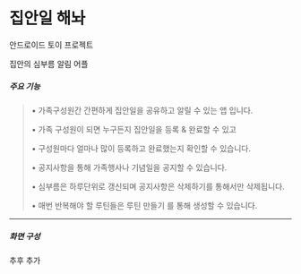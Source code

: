 # 집안일 해놔
안드로이드 토이 프로젝트

집안의 심부름 알림 어플

##### 주요 기능 
  
  
> • 가족구성원간 간편하게 집안일을 공유하고 알릴 수 있는 앱 입니다.
> 
> • 가족 구성원이 되면 누구든지 집안일을 등록 & 완료할 수 있고
> 
> • 구성원마다 얼마나 많이 등록하고 완료했는지 확인할 수 있습니다.
> 
> • 공지사항을 통해 가족행사나 기념일을 공지할 수 있습니다.
> 
> • 심부름은 하루단위로 갱신되며 공지사항은 삭제하기를 통해서만 삭제됩니다.
> 
> • 매번 반복해야 할 루틴들은 루틴 만들기 를 통해 생성할 수 있습니다. 

---

##### 화면 구성

추후 추가
